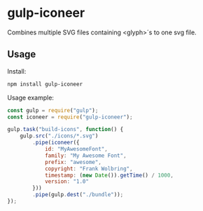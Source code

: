 gulp-iconeer
============

Combines multiple SVG files containing &lt;glyph&gt;´s to one svg file.

Usage
-----

Install:

``` bash
npm install gulp-iconeer
```

Usage example:

``` js
const gulp = require("gulp");
const iconeer = require("gulp-iconeer");

gulp.task("build-icons", function() {
    gulp.src("./icons/*.svg")
        .pipe(iconeer({
            id: "MyAwesomeFont",
            family: "My Awesome Font",
            prefix: "awesome",
            copyright: "Frank Wolbring",
            timestamp: (new Date()).getTime() / 1000,
            version: "1.0"
        }))
        .pipe(gulp.dest("./bundle"));
});
```
